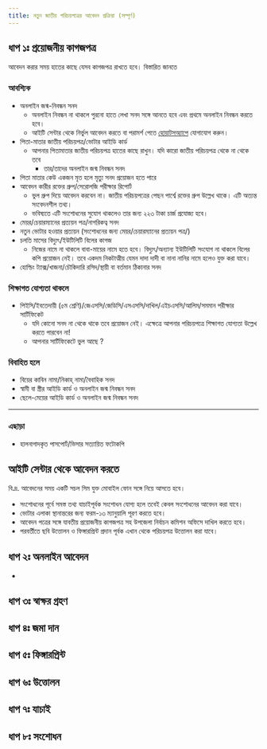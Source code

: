 ```yaml
---
title: নতুন জাতীয় পরিচয়পত্রের আবেদন প্রক্রিয়া (সম্পূর্ণ)
---
```

## ধাপ ১ঃ প্রয়োজনীয় কাগজপত্র
আবেদন করার সময় হাতের কাছে যেসব কাগজপত্র রাখতে হবে। বিস্তারিত জানতে
### আবশ্যিক
* অনলাইন জন্ম-নিবন্ধন সনদ
    * অনলাইন নিবন্ধন না থাকলে পুরনো হাতে লেখা সনদ সঙ্গে আনতে হবে এবং প্রথমে অনলাইন নিবন্ধন করতে হবে।
    * আইটি সেন্টার থেকে নির্ভুল আবেদন করতে বা পরামর্শ পেতে [হোয়াটসঅ্যাপে](/contact/whatsapp/) যোগাযোগ করুন।
* পিতা-মাতার জাতীয় পরিচয়পত্র/ভোটার আইডি কার্ড
    * আপনার পিতামাতার জাতীয় পরিচয়পত্র হাতের কাছে রাখুন। যদি কারো জাতীয় পরিচয়পত্র থেকে না থেকে তবে 
        * তার/তাদের অনলাইন জন্ম নিবন্ধন সনদ
* পিতা মাতার কেউ একজন মৃত হলে মৃত্যু সনদ প্রয়োজন হতে পারে
* আবেদন কারীর রক্তের গ্রুপ/সেরোলজি পরীক্ষার রিপোর্ট
    * ভুল গ্রুপ দিয়ে আবেদন করবেন না। জাতীয় পরিচয়পত্রের পেছন পার্শ্বে রক্তের গ্রুপ উল্লেখ থাকে। এটি অত্যন্ত সংবেদনশীল তথ্য।
    * ভবিষ্যতে এটি সংশোধনের সুযোগ থাকলেও তার জন্য ২২৩ টাকা চার্জ প্রযোজ্য হবে।
* মেয়র/চেয়ারম্যানের প্রত্যয়ন পত্র/নাগরিকত্ব সনদ
* নতুন ভোটার হওয়ার প্রত্যয়ন (সংশোধনের জন্য মেয়র/চেয়ারম্যানের প্রত্যয়ন পত্র/)
* চলতি মাসের বিদ্যুৎ/ইউটিলিটি বিলের কাগজ
    * নিজের নামে না থাকলে বাবা-মায়ের নামে হতে হবে। বিদ্যুৎ/অন্যান্য ইউটিলিটি সংযোগ না থাকলে বিলের কপি প্রয়োজন নেই। তবে একদম নিকটাত্মীয় যেমন দাদা দাদী বা নানা নানির নামে হলেও যুক্ত করা যাবে।
* হোল্ডিং ট্যাক্স/খাজনা/চৌকিদারি রসিদ/স্থায়ী বা বর্তমান ঠিকানার সনদ

### শিক্ষাগত যোগ্যতা থাকলে
* পিইসি/ইবতেদায়ী (৫ম শ্রেণি)/জেএসসি/জেডিসি/এসএসসি/দাখিল/এইচএসসি/আলিম/সমমান পরীক্ষার সার্টিফিকেট
    * যদি কোনো সনদ না থেকে থাকে তবে প্রয়োজন নেই। এক্ষেত্রে আপনার পরিচয়পত্রে শিক্ষাগত যোগ্যতা উল্লেখ করতে পারবেন না!
    * আপনার সার্টিফিকেটে ভুল আছে ?
### বিবাহিত হলে
* বিয়ের কাবিন নামা/নিকাহ্ নামা/বৈবাহিক সনদ
* স্বামী বা স্ত্রীর আইডি কার্ড ও অনলাইন জন্ম নিবন্ধন সনদ
* ছেলে-মেয়ের আইডি কার্ড ও অনলাইন জন্ম নিবন্ধন সনদ
---
### এছাড়া
* হালনাগাদকৃত পাসপোর্ট/ভিসার সত্যায়িত ফটোকপি

## আইটি সেন্টার থেকে আবেদন করতে
বি.দ্র. আবেদনের সময় একটি সচল সিম যুক্ত মোবাইল ফোন সঙ্গে নিয়ে আসতে হবে।
* সংশোধনের পূর্বে সমস্ত তথ্য যাচাইপূর্বক সংশোধন যোগ্য হলে তবেই কেবল সংশোধনের আবেদন করা যাবে।
* ভোটার এলাকা স্থানান্তরের জন্য ফরম-১৩ ম্যানুয়ালি পূরণ করতে হবে। 
* আবেদন পত্রের সঙ্গে যাবতীয় প্রয়োজনীয় কাগজপত্র সহ উপজেলা নির্বাচন কমিশন অফিসে দাখিল করতে হবে।
* পরবর্তীতে ছবি উত্তোলন ও ফিঙ্গারপ্রিন্ট প্রদান পূর্বক এখান থেকে পরিচয়পত্র উত্তোলন করা যাবে। 


## ধাপ ২ঃ অনলাইন আবেদন
- 

## ধাপ ৩ঃ স্বাক্ষর গ্রহণ

## ধাপ ৪ঃ জমা দান

## ধাপ ৫ঃ ফিঙ্গারপ্রিন্ট 

## ধাপ ৬ঃ উত্তোলন

## ধাপ ৭ঃ যাচাই

## ধাপ ৮ঃ সংশোধন